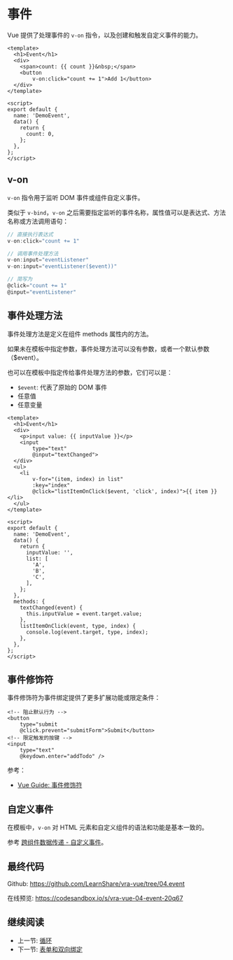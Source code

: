 # 事件

Vue 提供了处理事件的 `v-on` 指令，以及创建和触发自定义事件的能力。

```vue
<template>
  <h1>Event</h1>
  <div>
    <span>count: {{ count }}&nbsp;</span>
    <button
        v-on:click="count += 1">Add 1</button>
  </div>
</template>

<script>
export default {
  name: 'DemoEvent',
  data() {
    return {
      count: 0,
    };
  },
};
</script>
```

## v-on

`v-on` 指令用于监听 DOM 事件或组件自定义事件。

类似于 `v-bind`，`v-on` 之后需要指定监听的事件名称，属性值可以是表达式、方法名称或方法调用语句：

```js
// 直接执行表达式
v-on:click="count += 1"

// 调用事件处理方法
v-on:input="eventListener"
v-on:input="eventListener($event))"

// 简写为
@click="count += 1"
@input="eventListener"
```

## 事件处理方法

事件处理方法是定义在组件 methods 属性内的方法。

如果未在模板中指定参数，事件处理方法可以没有参数，或者一个默认参数（$event）。

也可以在模板中指定传给事件处理方法的参数，它们可以是：

+ `$event`: 代表了原始的 DOM 事件
+ 任意值
+ 任意变量

```vue
<template>
  <h1>Event</h1>
  <div>
    <p>input value: {{ inputValue }}</p>
    <input
        type="text"
        @input="textChanged">
  </div>
  <ul>
    <li
        v-for="(item, index) in list"
        :key="index"
        @click="listItemOnClick($event, 'click', index)">{{ item }}</li>
  </ul>
</template>

<script>
export default {
  name: 'DemoEvent',
  data() {
    return {
      inputValue: '',
      list: [
        'A',
        'B',
        'C',
      ],
    };
  },
  methods: {
    textChanged(event) {
      this.inputValue = event.target.value;
    },
    listItemOnClick(event, type, index) {
      console.log(event.target, type, index);
    },
  },
};
</script>
```

## 事件修饰符

事件修饰符为事件绑定提供了更多扩展功能或限定条件：

```vue
<!-- 阻止默认行为 -->
<button
    type="submit
    @click.prevent="submitForm">Submit</button>
<!-- 限定触发的按键 -->
<input
    type="text"
    @keydown.enter="addTodo" />
```

参考：

+ [Vue Guide: 事件修饰符](https://v3.cn.vuejs.org/guide/events.html#事件修饰符)

## 自定义事件

在模板中，`v-on` 对 HTML 元素和自定义组件的语法和功能是基本一致的。

参考 [跨组件数据传递 - 自定义事件]()。

## 最终代码

Github: <https://github.com/LearnShare/vra-vue/tree/04.event>

在线预览: <https://codesandbox.io/s/vra-vue-04-event-20q67>

## 继续阅读

+ 上一节: [循环](./for.md)
+ 下一节: [表单和双向绑定](./form.md)
